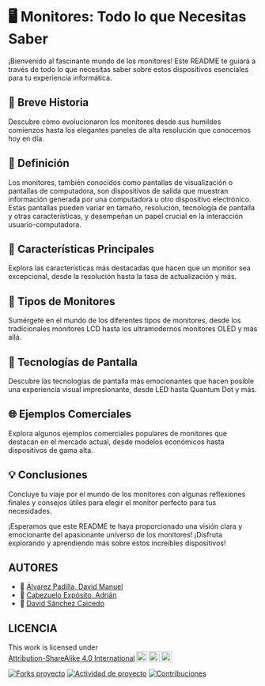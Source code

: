 # 🖥️ Monitores: Todo lo que Necesitas Saber

¡Bienvenido al fascinante mundo de los monitores! Este README te guiará a través de todo lo que necesitas saber sobre estos dispositivos esenciales para tu experiencia informática.

## 📜 Breve Historia

Descubre cómo evolucionaron los monitores desde sus humildes comienzos hasta los elegantes paneles de alta resolución que conocemos hoy en día.

## 🎯 Definición

Los monitores, también conocidos como pantallas de visualización o pantallas de computadora, son dispositivos de salida que muestran información generada por una computadora u otro dispositivo electrónico. Estas pantallas pueden variar en tamaño, resolución, tecnología de pantalla y otras características, y desempeñan un papel crucial en la interacción usuario-computadora.

## 🌟 Características Principales

Explora las características más destacadas que hacen que un monitor sea excepcional, desde la resolución hasta la tasa de actualización y más.

## 🚀 Tipos de Monitores

Sumérgete en el mundo de los diferentes tipos de monitores, desde los tradicionales monitores LCD hasta los ultramodernos monitores OLED y más allá.

## 🌈 Tecnologías de Pantalla

Descubre las tecnologías de pantalla más emocionantes que hacen posible una experiencia visual impresionante, desde LED hasta Quantum Dot y más.

## 🌐 Ejemplos Comerciales

Explora algunos ejemplos comerciales populares de monitores que destacan en el mercado actual, desde modelos económicos hasta dispositivos de gama alta.

## 💡 Conclusiones

Concluye tu viaje por el mundo de los monitores con algunas reflexiones finales y consejos útiles para elegir el monitor perfecto para tus necesidades.

¡Esperamos que este README te haya proporcionado una visión clara y emocionante del apasionante universo de los monitores! ¡Disfruta explorando y aprendiendo más sobre estos increíbles dispositivos!
## AUTORES

* :pushpin: [Álvarez Padilla, David Manuel](https://github.com/DavidPadilla24)
* :pushpin: [Cabezuelo Expósito, Adrián](https://github.com/AdrianCE94)
* :pushpin: [David Sánchez Caicedo](https://github.com/davidlinesc)
## LICENCIA


 <p xmlns:cc="http://creativecommons.org/ns#" >This work is licensed under <a href="http://creativecommons.org/licenses/by-sa/4.0/?ref=chooser-v1" target="_blank" rel="license noopener noreferrer" style="display:inline-block;">Attribution-ShareAlike 4.0 International<img style="height:22px!important;margin-left:3px;vertical-align:text-bottom;" src="https://mirrors.creativecommons.org/presskit/icons/cc.svg?ref=chooser-v1"><img style="height:22px!important;margin-left:3px;vertical-align:text-bottom;" src="https://mirrors.creativecommons.org/presskit/icons/by.svg?ref=chooser-v1"><img style="height:22px!important;margin-left:3px;vertical-align:text-bottom;" src="https://mirrors.creativecommons.org/presskit/icons/sa.svg?ref=chooser-v1"></a></p> 

[![Forks proyecto](https://img.shields.io/badge/Forks-yellow)](https://github.com/AdrianCE94/informatica-ambiental/forks)
[![Actividad de proyecto](https://img.shields.io/badge/Actividad-red)](https://github.com/AdrianCE94/informatica-ambiental/activity)
[![Contribuciones](https://img.shields.io/badge/Contribuciones-green)](https://github.com/AdrianCE94/informatica-ambiental/graphs/contributors)
